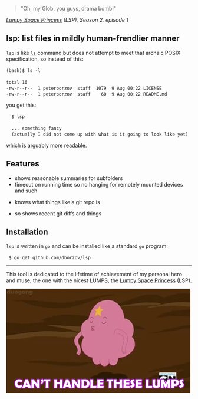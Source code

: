 > "Oh, my Glob, you guys, drama bomb!"

*[Lumpy Space Princess](http://adventuretime.wikia.com/wiki/Lumpy_Space_Princess) (LSP), Season 2, episode 1*




## lsp: list files in mildly human-frendlier manner





`lsp` is like [`ls`](http://en.wikipedia.org/wiki/Ls) command
but does not attempt to meet
that archaic POSIX specification, so instead of this:
```
(bash)$ ls -l

total 16
-rw-r--r--  1 peterborzov  staff  1079  9 Aug 00:22 LICENSE
-rw-r--r--  1 peterborzov  staff    60  9 Aug 00:22 README.md
```

you get this:

```
  $ lsp

  ... something fancy
  (actually I did not come up with what is it going to look like yet)
```
which is arguably more readable.

## Features

- shows reasonable summaries for subfolders
- timeout on running time so no hanging for remotely mounted devices and such
* knows what things like a git repo is
- so shows recent git diffs and things

## Installation

`lsp` is written in `go` and can be installed like a standard `go` program:

```
 $ go get github.com/dborzov/lsp
```

---

This tool is dedicated to the lifetime of achievement of my personal hero and muse, the one with the nicest LUMPS,
the [Lumpy Space Princess](http://adventuretime.wikia.com/wiki/Lumpy_Space_Princess) (LSP).

![can't handle these lumps](lumps.gif)
